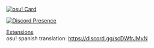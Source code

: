 [![osu! Card](https://osu-sig.vercel.app/card?user=18202514&mode=std&lang=en&animation=true&blur=1&w=410&h=240)](https://osu.ppy.sh/users/18202514/osu)

[![Discord Presence](https://lanyard-profile-readme.vercel.app/api/748341822434181231?bg=24222a&borderRadius=6px)](https://visualizer.eggsy.xyz/748341822434181231)

[Extensions](extensions.md)\
osu! spanish translation: <https://discord.gg/scDWfrJMyN>
